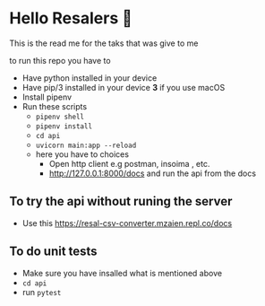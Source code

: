 # Hello Resalers 👋

This is the read me for the taks that was give to me

to run this repo you have to

- Have python installed in your device
- Have pip/3 installed in your device **3** if you use macOS
- Install pipenv
- Run these scripts
  - `pipenv shell`
  - `pipenv install`
  - `cd api`
  - `uvicorn main:app --reload`
  - here you have to choices
    - Open http client e.g postman, insoima , etc.
    - http://127.0.0.1:8000/docs and run the api from the docs

## To try the api without runing the server 
- Use this https://resal-csv-converter.mzaien.repl.co/docs

## To do unit tests 
- Make sure you have insalled what is mentioned above 
- `cd api`
- run `pytest`